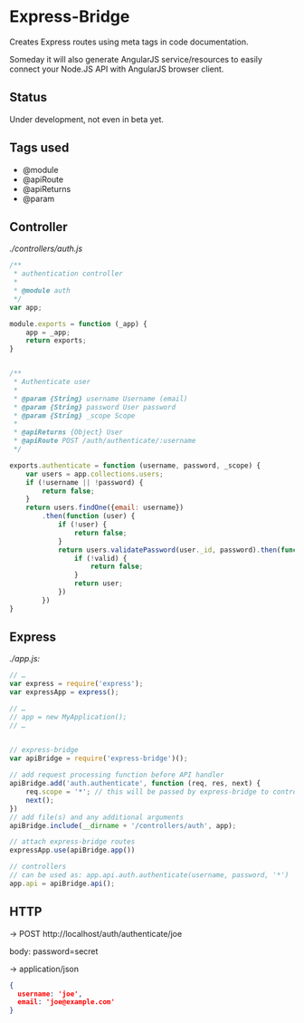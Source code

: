 # Express-Bridge
Creates Express routes using meta tags in code documentation.

Someday it will also generate AngularJS service/resources to easily connect your Node.JS API with AngularJS browser client.

## Status
Under development, not even in beta yet.

## Tags used

- @module
- @apiRoute
- @apiReturns
- @param

## Controller
_./controllers/auth.js_

```javascript
/**
 * authentication controller
 *
 * @module auth
 */
var app;

module.exports = function (_app) {
    app = _app;
    return exports;
}


/**
 * Authenticate user
 *
 * @param {String} username Username (email)
 * @param {String} password User password
 * @param {String} _scope Scope
 *
 * @apiReturns {Object} User
 * @apiRoute POST /auth/authenticate/:username
 */

exports.authenticate = function (username, password, _scope) {
    var users = app.collections.users;
  	if (!username || !password) {
        return false;
    }
    return users.findOne({email: username})
        .then(function (user) {
            if (!user) {
                return false;
            }
            return users.validatePassword(user._id, password).then(function (valid) {
                if (!valid) {
                    return false;
                }
                return user;
            })
        })
}
```

## Express
_./app.js:_ 

```javascript
// … 
var express = require('express');
var expressApp = express();

// … 
// app = new MyApplication();
// …


// express-bridge
var apiBridge = require('express-bridge')();
    
// add request processing function before API handler
apiBridge.add('auth.authenticate', function (req, res, next) {
    req.scope = '*'; // this will be passed by express-bridge to controller as `_scope` parameter
    next();
})
// add file(s) and any additional arguments
apiBridge.include(__dirname + '/controllers/auth', app);

// attach express-bridge routes
expressApp.use(apiBridge.app())

// controllers
// can be used as: app.api.auth.authenticate(username, password, '*')
app.api = apiBridge.api();
```


## HTTP
-> 
POST http://localhost/auth/authenticate/joe 

body: password=secret

-> 
application/json

```json
{
  username: 'joe',
  email: 'joe@example.com'
}
```
